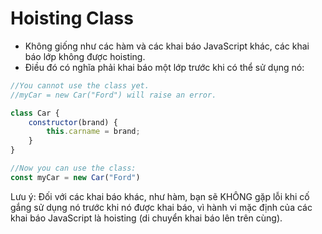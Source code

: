# Hoisting Class
- Không giống như các hàm và các khai báo JavaScript khác, các khai báo lớp không được hoisting.
- Điều đó có nghĩa phải khai báo một lớp trước khi có thể sử dụng nó:

```js
//You cannot use the class yet.
//myCar = new Car("Ford") will raise an error.

class Car {
    constructor(brand) {
        this.carname = brand;
    }
}

//Now you can use the class:
const myCar = new Car("Ford")
```

Lưu ý: Đối với các khai báo khác, như hàm, bạn sẽ KHÔNG gặp lỗi khi cố gắng sử dụng nó trước khi nó được khai báo, vì hành vi mặc định của các khai báo JavaScript là hoisting (di chuyển khai báo lên trên cùng).